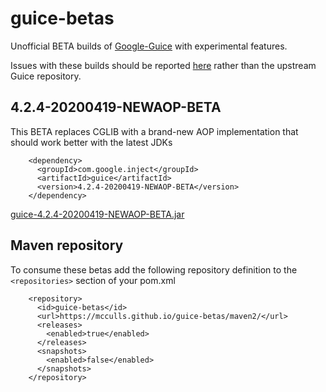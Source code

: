 # guice-betas

Unofficial BETA builds of [Google-Guice](https://github.com/google/guice) with experimental features.

Issues with these builds should be reported [here](https://github.com/mcculls/guice-betas/issues) rather than the upstream Guice repository.

## 4.2.4-20200419-NEWAOP-BETA

This BETA replaces CGLIB with a brand-new AOP implementation that should work better with the latest JDKs

```
    <dependency>
      <groupId>com.google.inject</groupId>
      <artifactId>guice</artifactId>
      <version>4.2.4-20200419-NEWAOP-BETA</version>
    </dependency>
```

[guice-4.2.4-20200419-NEWAOP-BETA.jar](https://mcculls.github.io/guice-betas/maven2/com/google/inject/guice/4.2.4-20200419-NEWAOP-BETA/guice-4.2.4-20200419-NEWAOP-BETA.jar)

## Maven repository

To consume these betas add the following repository definition to the `<repositories>` section of your pom.xml
```
    <repository>
      <id>guice-betas</id>
      <url>https://mcculls.github.io/guice-betas/maven2/</url>
      <releases>
        <enabled>true</enabled>
      </releases>
      <snapshots>
        <enabled>false</enabled>
      </snapshots>
    </repository>
```
